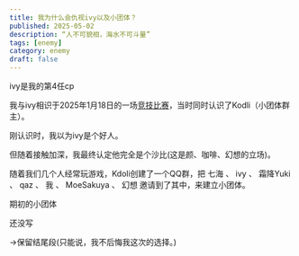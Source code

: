 ```yaml
---
title: 我为什么会仇视ivy以及小团体？
published: 2025-05-02
description: “人不可貌相，海水不可斗量”
tags: [enemy]
category: enemy
draft: false
---
```

ivy是我的第4任cp

我与ivy相识于2025年1月18日的一场[竞技比赛](https://csstats.gg/match/238547778)，当时同时认识了Kodli（小团体群主）。

刚认识时，我以为ivy是个好人。

但随着接触加深，我最终认定他完全是个沙比(这是颜、咖啡、幻想的立场)。

随着我们几个人经常玩游戏，Kdoli创建了一个QQ群，把 七海 、 ivy 、 霜降Yuki 、 qaz 、 我 、 MoeSakuya 、 幻想 邀请到了其中，来建立小团体。

期初的小团体

还没写

→保留结尾段(只能说，我不后悔我这次的选择。)
